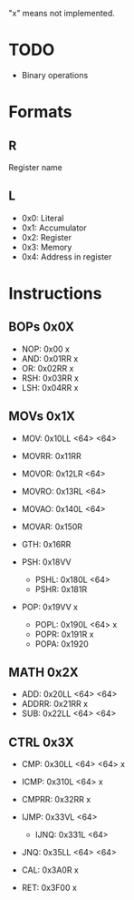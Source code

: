 
"x" means not implemented.

# TODO

- Binary operations

# Formats

## R
Register name

## L
- 0x0: Literal
- 0x1: Accumulator
- 0x2: Register
- 0x3: Memory
- 0x4: Address in register

# Instructions

## BOPs 0x0X

- NOP: 0x00 x
- AND: 0x01RR x
- OR: 0x02RR x
- RSH: 0x03RR x
- LSH: 0x04RR x

## MOVs 0x1X

- MOV: 0x10LL <64> <64>
- MOVRR: 0x11RR
- MOVOR: 0x12LR <64>
- MOVRO: 0x13RL <64>
- MOVAO: 0x140L <64>
- MOVAR: 0x150R

- GTH: 0x16RR

- PSH: 0x18VV
  - PSHL: 0x180L <64>
  - PSHR: 0x181R
- POP: 0x19VV x
  - POPL: 0x190L <64> x
  - POPR: 0x191R x
  - POPA: 0x1920


## MATH 0x2X

- ADD: 0x20LL <64> <64>
- ADDRR: 0x21RR x
- SUB: 0x22LL <64> <64>

## CTRL 0x3X

- CMP: 0x30LL <64> <64> x
- ICMP: 0x310L <64> x
- CMPRR: 0x32RR x
- IJMP: 0x33VL <64>
  - IJNQ: 0x331L <64>
- JNQ: 0x35LL <64> <64>

- CAL: 0x3A0R x
- RET: 0x3F00 x
